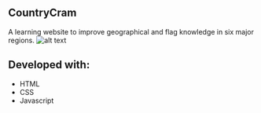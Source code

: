 ## CountryCram
A learning website to improve geographical and flag knowledge in six major regions.
![alt text](https://cdn.vectorstock.com/i/1000x1000/21/08/smiling-cartoon-flat-globe-vector-20792108.webp)
## Developed with:
- HTML 
- CSS
- Javascript
